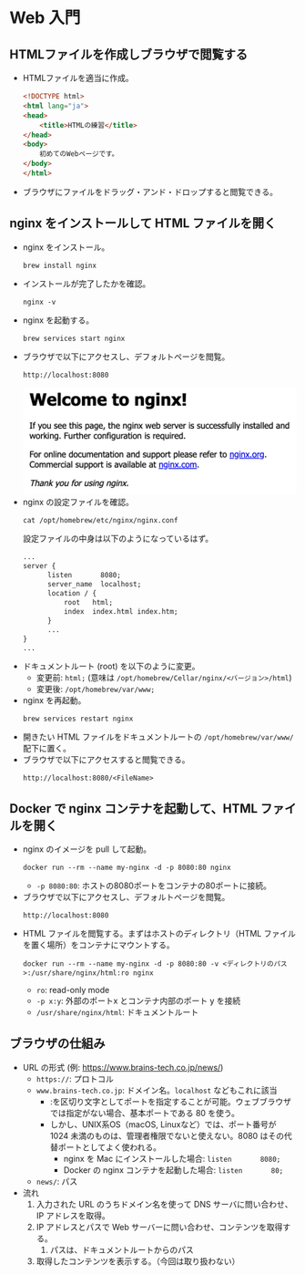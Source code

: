 # Web 入門

## HTMLファイルを作成しブラウザで閲覧する
- HTMLファイルを適当に作成。
    ```html
    <!DOCTYPE html>
    <html lang="ja">
    <head>
        <title>HTMLの練習</title>
    </head>
    <body>
        初めてのWebページです。
    </body>
    </html> 
    ```
- ブラウザにファイルをドラッグ・アンド・ドロップすると閲覧できる。

## nginx をインストールして HTML ファイルを開く
- nginx をインストール。    
    ```
    brew install nginx
    ```
- インストールが完了したかを確認。
    ```
    nginx -v
    ```
- nginx を起動する。
    ```
    brew services start nginx
    ```
- ブラウザで以下にアクセスし、デフォルトページを閲覧。
    ```
    http://localhost:8080
    ```
    ![](/images/nginx.png)
- nginx の設定ファイルを確認。
    ```
    cat /opt/homebrew/etc/nginx/nginx.conf
    ```
    設定ファイルの中身は以下のようになっているはず。
  ```
  ...
  server {
        listen       8080;
        server_name  localhost;
        location / {
            root   html;
            index  index.html index.htm;
        }
        ...
  }
  ...
    ```
- ドキュメントルート (root) を以下のように変更。
  - 変更前: `html;` (意味は `/opt/homebrew/Cellar/nginx/<バージョン>/html`)
  - 変更後: `/opt/homebrew/var/www;`
- nginx を再起動。
    ```
    brew services restart nginx
    ```
- 開きたい HTML ファイルをドキュメントルートの `/opt/homebrew/var/www/` 配下に置く。
- ブラウザで以下にアクセスすると閲覧できる。
    ```
    http://localhost:8080/<FileName>
    ```

## Docker で nginx コンテナを起動して、HTML ファイルを開く
- nginx のイメージを pull して起動。
    ```
    docker run --rm --name my-nginx -d -p 8080:80 nginx
    ```
    - `-p 8080:80`: ホストの8080ポートをコンテナの80ポートに接続。
- ブラウザで以下にアクセスし、デフォルトページを閲覧。
    ```
    http://localhost:8080
    ```
- HTML ファイルを閲覧する。まずはホストのディレクトリ（HTML ファイルを置く場所）をコンテナにマウントする。
    ```
    docker run --rm --name my-nginx -d -p 8080:80 -v <ディレクトリのパス>:/usr/share/nginx/html:ro nginx
    ```
  - `ro`: read-only mode
  - `-p x:y`: 外部のポートx とコンテナ内部のポート y を接続
  - `/usr/share/nginx/html`: ドキュメントルート

 ## ブラウザの仕組み
- URL の形式 (例: https://www.brains-tech.co.jp/news/)
   - `https://`: プロトコル
   - `www.brains-tech.co.jp`: ドメイン名。`localhost` などもこれに該当
     - :を区切り文字としてポートを指定することが可能。ウェブブラウザでは指定がない場合、基本ポートである 80 を使う。
     - しかし、UNIX系OS（macOS, Linuxなど）では、ポート番号が 1024 未満のものは、管理者権限でないと使えない。8080 はその代替ポートとしてよく使われる。
       - nginx を Mac にインストールした場合: `listen       8080;`
       - Docker の nginx コンテナを起動した場合: `listen       80;`
   - `news/`: パス
- 流れ
    1. 入力された URL のうちドメイン名を使って DNS サーバに問い合わせ、IP アドレスを取得。
    2. IP アドレスとパスで Web サーバーに問い合わせ、コンテンツを取得する。
       1. パスは、ドキュメントルートからのパス
    3. 取得したコンテンツを表示する。（今回は取り扱わない）